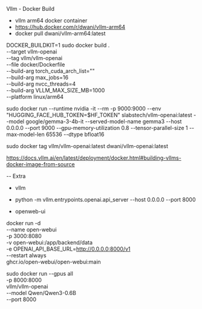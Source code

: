 Vllm - Docker Build

  - vllm arm64 docker container 
  - https://hub.docker.com/r/dwani/vllm-arm64 
  - docker pull dwani/vllm-arm64:latest




DOCKER_BUILDKIT=1 sudo docker build . \
  --target vllm-openai \
  --tag vllm/vllm-openai \
  --file docker/Dockerfile \
  --build-arg torch_cuda_arch_list="" \
  --build-arg max_jobs=16 \
  --build-arg nvcc_threads=4 \
  --build-arg VLLM_MAX_SIZE_MB=1000 \
  --platform linux/arm64


sudo docker run --runtime nvidia -it --rm -p 9000:9000    --env "HUGGING_FACE_HUB_TOKEN=$HF_TOKEN"
 slabstech/vllm-openai:latest --model google/gemma-3-4b-it --served-model-name gemma3 --host 0.0.0.0 --port 9000 --gpu-memory-utilization 0.8 --tensor-parallel-size 1 --max-model-len 65536     --dtype bfloat16
 
sudo docker tag vllm/vllm-openai:latest dwani/vllm-openai:latest




https://docs.vllm.ai/en/latest/deployment/docker.html#building-vllms-docker-image-from-source

<!-- 

DOCKER_BUILDKIT=1 sudo docker build . --target vllm-openai --tag vllm/vllm-openai --file docker/Dockerfile --build-arg torch_cuda_arch_list="" --build-arg max_jobs=8 --build-arg nvcc_threads=2 --platform "linux/arm64"


docker run --runtime nvidia --gpus all \
    -v ~/.cache/huggingface:/root/.cache/huggingface \
    -p 8000:8000 \
    --env "HUGGING_FACE_HUB_TOKEN=<secret>" \
    vllm/vllm-openai <args...>



docker run --runtime nvidia --gpus all \
  -v ~/.cache/huggingface:/root/.cache/huggingface \
  -p 8000:8000 \
  --env "HUGGING_FACE_HUB_TOKEN=<your_huggingface_token>" \
  vllm/vllm-openai \
  --model Qwen/Qwen3-0.6B \
  --port 8000  


  sudo docker run --runtime nvidia --gpus all \
  -p 8000:8000 \
  vllm/vllm-openai \
  --model Qwen/Qwen3-0.6B \
  --port 8000

  sudo docker run --gpus all \
  -p 8000:8000 \
  vllm/vllm-openai \
  --model Qwen/Qwen3-0.6B \
  --port 8000

-->
-- 
Extra
- vllm
 - python -m vllm.entrypoints.openai.api_server --host 0.0.0.0 --port 8000

- openweb-ui

docker run -d \
    --name open-webui \
    -p 3000:8080 \
    -v open-webui:/app/backend/data \
    -e OPENAI_API_BASE_URL=http://0.0.0.0:8000/v1 \
    --restart always \
    ghcr.io/open-webui/open-webui:main

  sudo docker run --gpus all \
  -p 8000:8000 \
  vllm/vllm-openai \
  --model Qwen/Qwen3-0.6B \
  --port 8000
